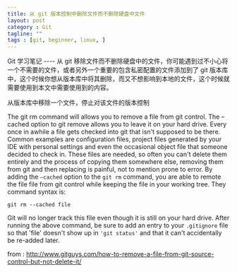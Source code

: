 ```yaml
---
title: 从 git 版本控制中删除文件而不删除硬盘中文件
layout: post
category : Git
tagline: ""
tags : [git, beginner, linux, ]
---
```


Git 学习笔记 ---- 从 git 移除文件而不删除硬盘中的文件，你可能遇到过不小心将一个不需要的文件，或者另外一个重要的包含私密配置的文件添加到了 git 版本库中，这个时候你想从版本库中将其删除，而又不想影响到本地的文件，这个时候就需要使用到本文中需要使用到的内容。

从版本库中移除一个文件，停止对该文件的版本控制

The git rm command will allows you to remove a file from git control. The –cached option to git remove allows you to leave it on your hard drive.
Every once in awhile a file gets checked into git that isn't supposed to be there. Common examples are configuration files, project files generated by your IDE with personal settings and even the occasional object file that someone decided to check in. These files are needed, so often you can't delete them entirely and the process of copying them somewhere else, removing them from git and then replacing is painful, not to mention prone to error.
By adding the `–cached` option to the `git rm` command, you are able to remote the file file from git control while keeping the file in your working tree. They command syntax is:

    git rm --cached file

Git will no longer track this file even though it is still on your hard drive.
After running the above command, be sure to add an entry to your `.gitignore` file so that 'file' doesn't show up in `'git status'` and that it can't accidentally be re-added later.

from : http://www.gitguys.com/how-to-remove-a-file-from-git-source-control-but-not-delete-it/
